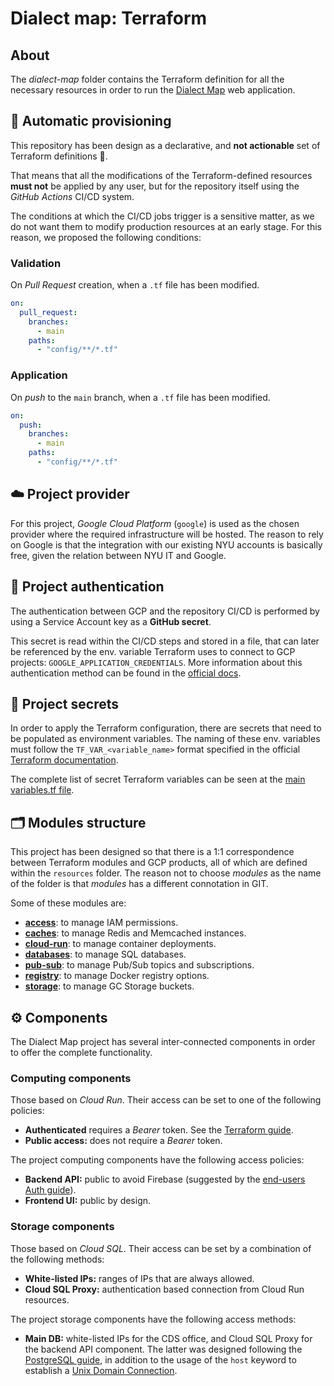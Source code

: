 # Dialect map: Terraform


## About
The _dialect-map_ folder contains the Terraform definition for all the necessary resources in order to run
the [Dialect Map][dialect-map-repo] web application.


## 🤖 Automatic provisioning
This repository has been design as a declarative, and **not actionable** set of Terraform definitions 🚫.

That means that all the modifications of the Terraform-defined resources **must not** be applied by any user,
but for the repository itself using the _GitHub Actions_ CI/CD system.

The conditions at which the CI/CD jobs trigger is a sensitive matter, as we do not want them to modify production
resources at an early stage. For this reason, we proposed the following conditions:

### Validation
On _Pull Request_ creation, when a `.tf` file has been modified.

```yaml
on:
  pull_request:
    branches:
      - main
    paths:
      - "config/**/*.tf"
```

### Application
On _push_ to the `main` branch, when a `.tf` file has been modified.

```yaml
on:
  push:
    branches:
      - main
    paths:
      - "config/**/*.tf"
```


## ☁️ Project provider
For this project, _Google Cloud Platform_ (`google`) is used as the chosen provider where the required
infrastructure will be hosted. The reason to rely on Google is that the integration with our existing NYU
accounts is basically free, given the relation between NYU IT and Google.


## 👤 Project authentication
The authentication between GCP and the repository CI/CD is performed by using a Service Account key as a **GitHub secret**.

This secret is read within the CI/CD steps and stored in a file, that can later be referenced by the env. variable
Terraform uses to connect to GCP projects: `GOOGLE_APPLICATION_CREDENTIALS`. More information about this authentication
method can be found in the [official docs][google-auth-docs].


## 🔐 Project secrets
In order to apply the Terraform configuration, there are secrets that need to be populated as environment variables.
The naming of these env. variables must follow the `TF_VAR_<variable_name>` format specified in the official
[Terraform documentation][terraform-vars-docs].

The complete list of secret Terraform variables can be seen at the [main variables.tf file][main-path-variables].


## 🗂️ Modules structure
This project has been designed so that there is a 1:1 correspondence between Terraform modules and GCP products,
all of which are defined within the `resources` folder. The reason not to choose _modules_ as the name of the folder
is that _modules_ has a different connotation in GIT.

Some of these modules are:

- **[access][module-path-access]**: to manage IAM permissions.
- **[caches][module-path-caches]**: to manage Redis and Memcached instances.
- **[cloud-run][module-path-cloud-run]**: to manage container deployments.
- **[databases][module-path-databases]**: to manage SQL databases.
- **[pub-sub][module-path-pub-sub]**: to manage Pub/Sub topics and subscriptions.
- **[registry][module-path-registry]**: to manage Docker registry options.
- **[storage][module-path-storage]**: to manage GC Storage buckets.


## ⚙️ Components
The Dialect Map project has several inter-connected components in order to offer the complete functionality.

### Computing components
Those based on _Cloud Run_. Their access can be set to one of the following policies:
- **Authenticated** requires a _Bearer_ token. See the [Terraform guide][terraform-run-iam-docs].
- **Public access:** does not require a _Bearer_ token.

The project computing components have the following access policies:
- **Backend API:** public to avoid Firebase (suggested by the [end-users Auth guide][google-auth-docs-run]).
- **Frontend UI:** public by design.

### Storage components
Those based on _Cloud SQL_. Their access can be set by a combination of the following methods:
- **White-listed IPs:** ranges of IPs that are always allowed.
- **Cloud SQL Proxy:** authentication based connection from Cloud Run resources.

The project storage components have the following access methods:
- **Main DB:** white-listed IPs for the CDS office, and Cloud SQL Proxy for the backend API component. 
  The latter was designed following the [PostgreSQL guide][google-auth-docs-sql], in addition to the usage 
  of the `host` keyword to establish a [Unix Domain Connection][alchemy-conn-docs].


[alchemy-conn-docs]: https://docs.sqlalchemy.org/en/13/dialects/postgresql.html#unix-domain-connections
[dialect-map-repo]: https://github.com/ds3-nyu-archive/ds-dialect-map
[google-auth-docs]: https://cloud.google.com/docs/authentication/production
[google-auth-docs-sql]: https://cloud.google.com/sql/docs/postgres/connect-run
[google-auth-docs-run]: https://cloud.google.com/run/docs/authenticating/overview
[main-path-variables]: ./config/variables.tf
[module-path-access]: ./config/resources/access
[module-path-caches]: ./config/resources/caches
[module-path-cloud-run]: ./config/resources/cloud-run
[module-path-databases]: ./config/resources/databases
[module-path-pub-sub]: ./config/resources/pub-sub
[module-path-registry]: ./config/resources/registry
[module-path-storage]: ./config/resources/storage
[terraform-run-iam-docs]: https://www.terraform.io/docs/providers/google/r/cloud_run_service_iam.html
[terraform-vars-docs]: https://www.terraform.io/docs/configuration/variables.html#environment-variables
